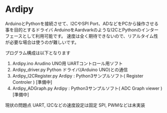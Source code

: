 # Ardipy
ArduinoとPythonを接続させて、I2CやSPI Port、ADなどをPCから操作させる事を目的とするドライバ
ArduinoをAardvarkのようなI2CとPythonのインターフェースとして利用可能です。
速度は全く期待できないので、リアルタイム性が必要な場合は使うのが難しいです。

プログラム構成は以下となります
1. Ardipy.ino        Arudino UNO用 UARTコントロール用ソフト
2. Ardipy_driver.py  Python ドライバ(Arduino UNO)との通信
3. Ardipy_I2CRegister.py  Ardipy : Python3サンプルソフト( Register Controler )  [準備中]
4. Ardipy_ADGraph.py      Ardipy : Python3サンプルソフト( ADC Graph viewer )  [準備中]

現状の問題点
UART, I2Cなどの速度設定は固定
SPI, PWMなどは未実装

